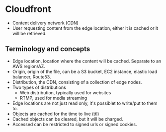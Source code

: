 # Cloudfront

- Content delivery network (CDN)
- User requesting content from the edge location, either it is cached or it will be retrieved.

## Terminology and concepts

- Edge location, location where the content will be cached. Separate to an AWS region/AZ.
- Origin, origin of the file, can be a S3 bucket, EC2 instance, elastic load balancer, Route53.
- Distribution, the CDN, consisting of a collection of edge nodes.
- Two types of distributions
  - Web distribution, typically used for websites
  - RTMP, used for media streaming
- Edge locations are not just read only, it's possiblet to write/put to them to.
- Objects are cached for the time to live (ttl)
- Cached objects can be cleared, but it will be charged.
- Accessed can be restricted to signed urls or signed cookies.
